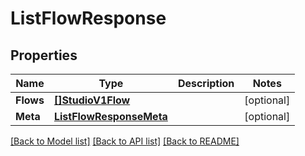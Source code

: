 # ListFlowResponse

## Properties

Name | Type | Description | Notes
------------ | ------------- | ------------- | -------------
**Flows** | [**[]StudioV1Flow**](studio.v1.flow.md) |  | [optional] 
**Meta** | [**ListFlowResponseMeta**](ListFlowResponse_meta.md) |  | [optional] 

[[Back to Model list]](../README.md#documentation-for-models) [[Back to API list]](../README.md#documentation-for-api-endpoints) [[Back to README]](../README.md)


